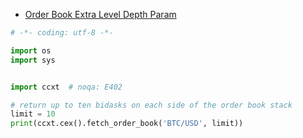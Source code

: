 - [Order Book Extra Level Depth Param](./examples/py/)


 ```python
 # -*- coding: utf-8 -*-

import os
import sys


import ccxt  # noqa: E402

# return up to ten bidasks on each side of the order book stack
limit = 10
print(ccxt.cex().fetch_order_book('BTC/USD', limit))
 
```